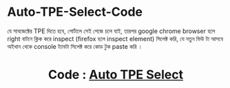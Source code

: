 # Auto-TPE-Select-Code

যে সাবজেক্টের TPE দিতে হবে,  পোর্টালে সেই পেজে চলে যাই, তারপর google chrome browser হলে right বাটনে  ক্লিক করে inspect (firefox হলে inspect element) সিলেক্ট করি, যে নতুন ভিউ টা আসবে অইখান থেকে console ট্যাবটা সিলেক্ট করে কোড টুক paste করি ।

<h1 align="center">Code : <a href="https://github.com/mdabusufian/Auto-TPE-Select-Code/blob/main/auto%20TPE%20Select.js">Auto TPE Select<a></h1>
